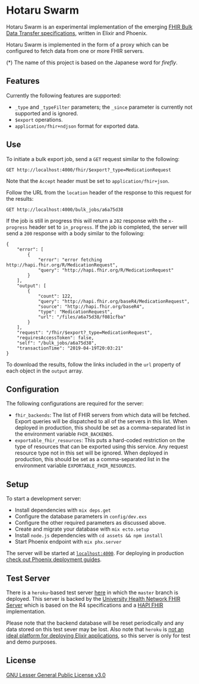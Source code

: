 # Hotaru Swarm
Hotaru Swarm is an experimental implementation of the emerging [FHIR Bulk Data Transfer specifications](https://github.com/smart-on-fhir/fhir-bulk-data-docs/blob/master/export.md), written in Elixir and Phoenix. 

Hotaru Swarm is implemented in the form of a proxy which can be configured to fetch data from one or more FHIR servers.

(*) The name of this project is based on the Japanese word for _firefly_. 

## Features
Currently the following features are supported:

  * `_type` and `_typeFilter` parameters; the `_since` parameter is currently not supported and is ignored.
  * `$export` operations.
  * `application/fhir+ndjson` format for exported data.

## Use
To initiate a bulk export job, send a `GET` request similar to the following:

``` 
GET http://localhost:4000/fhir/$export?_type=MedicationRequest
```
Note that the `Accept` header must be set to `application/fhir+json`.

Follow the URL from the `location` header of the response to this request for the results:

```
GET http://localhost:4000/bulk_jobs/a6a75d38
```
If the job is still in progress this will return a `202` response with the `x-progress` header set to `in_progress`. If the job is completed, the server will send a `200` response with a body similar to the following:

```
{
    "error": [
        {
            "error": "error fetching http://hapi.fhir.org/R/MedicationRequest",
            "query": "http://hapi.fhir.org/R/MedicationRequest"
        }
    ],
    "output": [
        {
            "count": 122,
            "query": "http://hapi.fhir.org/baseR4/MedicationRequest",
            "source": "http://hapi.fhir.org/baseR4",
            "type": "MedicationRequest",
            "url": "/files/a6a75d38/f081cfba"
        }
    ],
    "request": "/fhir/$export?_type=MedicationRequest",
    "requiresAccessToken": false,
    "self": "/bulk_jobs/a6a75d38",
    "transactionTime": "2019-04-19T20:03:21"
}
```

To download the results, follow the links included in the `url` property of each object in the `output` array.

## Configuration
The following configurations are required for the server:

  * `fhir_backends`: The list of FHIR servers from which data will be fetched. Export queries will be dispatched to all of the servers in this list. When deployed in production, this should be set as a comma-separated list in the environment variable `FHIR_BACKENDS`.
  * `exportable_fhir_resources`: This puts a hard-coded restriction on the type of resources that can be exported using this service. Any request resource type not in this set will be ignored. When deployed in production, this should be set as a comma-separated list in the environment variable `EXPORTABLE_FHIR_RESOURCES`.

## Setup

To start a development server:

  * Install dependencies with `mix deps.get`
  * Configure the database parameters in `config/dev.exs`
  * Configure the other required parameters as discussed above.
  * Create and migrate your database with `mix ecto.setup`
  * Install `node.js` dependencies with `cd assets && npm install`
  * Start Phoenix endpoint with `mix phx.server`

The server will be started at [`localhost:4000`](http://localhost:4000). For deploying in production [check out Phoenix deployment guides](https://hexdocs.pm/phoenix/deployment.html).

## Test Server
There is a `heroku`-based test server [here](https://hotaru-swarm.herokuapp.com/) in which the `master` branch is deployed. This server is backed by the [University Health Network FHIR Server]( http://hapi.fhir.org/baseR4) which is based on the R4 specifications and a [HAPI FHIR](http://hapifhir.io/) implementation.

Please note that the backend database will be reset periodically and any data stored on this test sever may be lost. Also note that `heroku` is [not an ideal platform for deploying Elixir applications](https://hexdocs.pm/phoenix/heroku.html#limitations), so this server is only for test and demo purposes.

## License
[GNU Lesser General Public License v3.0](https://github.com/mojitoholic/hotaru-swarm/blob/master/LICENSE)
